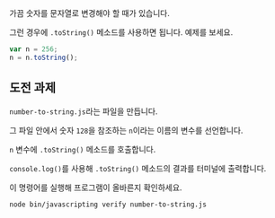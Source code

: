 가끔 숫자를 문자열로 변경해야 할 때가 있습니다.

그런 경우에 `.toString()` 메소드를 사용하면 됩니다. 예제를 보세요.

```js
var n = 256;
n = n.toString();
```

## 도전 과제

`number-to-string.js`라는 파일을 만듭니다.

그 파일 안에서 숫자 `128`을 참조하는 `n`이라는 이름의 변수를 선언합니다.

`n` 변수에 `.toString()` 메소드를 호출합니다.

`console.log()`를 사용해 `.toString()` 메소드의 결과를 터미널에 출력합니다.

이 명령어를 실행해 프로그램이 올바른지 확인하세요.

```bash
node bin/javascripting verify number-to-string.js
```
